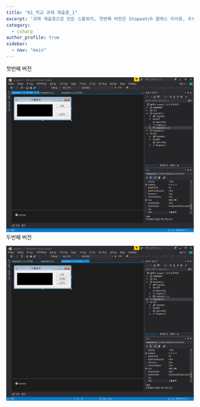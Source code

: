 ```yaml
---
title: "61_학교 과제 제출용_1"
excerpt: "과제 제출용으로 만든 스톱워치, 첫번째 버전은 Stopwatch 클래스 미사용, 두번째 버전은 Stopwatch 클래스 사용 및 초기화 버튼 추가"
category: 
  - csharp
author_profile: true
sidebar:
  - nav: "main" 
---
```

첫번째 버전
<script src="https://gist.github.com/nyj001012/8bdc4f9cde24a90ccd7dfe936bbb0cfa.js"></script>
![stopwatch_1](/assets/images/page/csharp/stopwatch1.jpg)
<br>
두번째 버전
<script src="https://gist.github.com/nyj001012/b08e8cba2976b022efc79f27c16f3665.js"></script>
![stopwatch_2](/assets/images/page/csharp/stopwatch2.jpg)
